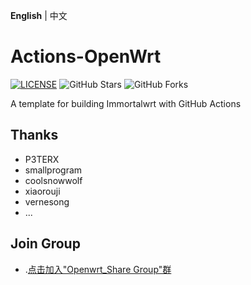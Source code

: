 **English** | 中文

# Actions-OpenWrt

[![LICENSE](https://img.shields.io/github/license/mashape/apistatus.svg?style=flat-square&label=LICENSE)](https://github.com/P3TERX/Actions-OpenWrt/blob/master/LICENSE)
![GitHub Stars](https://img.shields.io/github/stars/P3TERX/Actions-OpenWrt.svg?style=flat-square&label=Stars&logo=github)
![GitHub Forks](https://img.shields.io/github/forks/P3TERX/Actions-OpenWrt.svg?style=flat-square&label=Forks&logo=github)

A template for building Immortalwrt with GitHub Actions

## Thanks

- P3TERX
- smallprogram
- coolsnowwolf
- xiaorouji
- vernesong
- ...


## Join Group
- .[点击加入"Openwrt_Share Group"群](https://t.me/openwrt_lede_v2ray_plugin)
